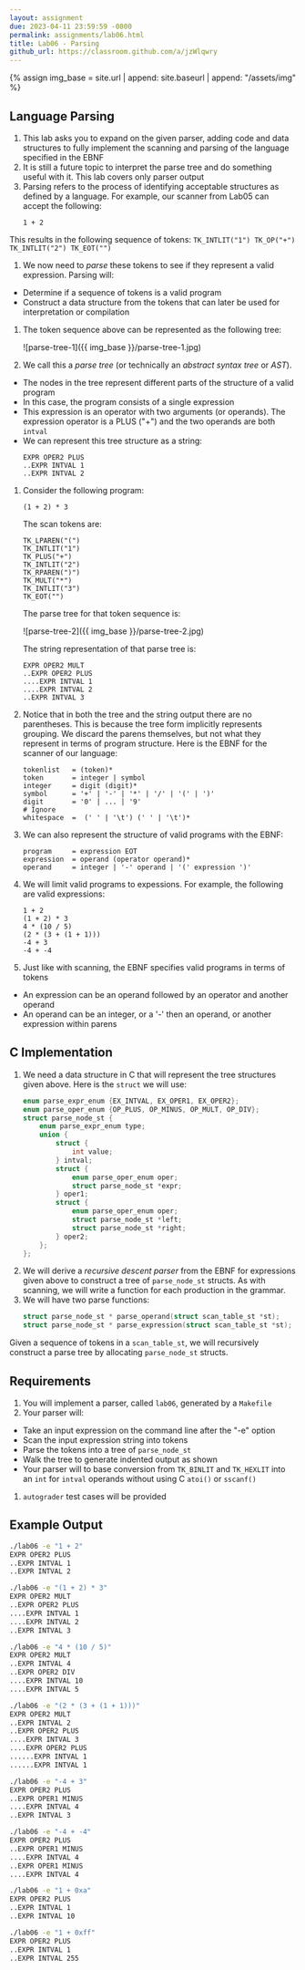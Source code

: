 ```yaml
---
layout: assignment
due: 2023-04-11 23:59:59 -0800
permalink: assignments/lab06.html
title: Lab06 - Parsing
github_url: https://classroom.github.com/a/jzWlqwry
---
```


{% assign img_base = site.url | append: site.baseurl | append: "/assets/img" %}

## Language Parsing

1. This lab asks you to expand on the given parser, adding code and data structures to fully implement the scanning and parsing of the language specified in the EBNF
1. It is still a future topic to interpret the parse tree and do something useful with it. This lab covers only parser output
1. Parsing refers to the process of identifying acceptable structures as defined by a language. For example, our scanner from Lab05 can accept the following:
    ```
    1 + 2
    ```
This results in the following sequence of tokens:
    ```
    TK_INTLIT("1")
    TK_OP("+")
    TK_INTLIT("2")
    TK_EOT("")
    ```
1. We now need to *parse* these tokens to see if they represent a valid expression. Parsing will: 
- Determine if a sequence of tokens is a valid program
- Construct a data structure from the tokens that can later be used for interpretation or compilation

1. The token sequence above can be represented as the following tree:

    ![parse-tree-1]({{ img_base }}/parse-tree-1.jpg)

1. We call this a *parse tree* (or technically an *abstract syntax tree* or *AST*). 
- The nodes in the tree represent different parts of the structure of a valid program
- In this case, the program consists of a single expression
- This expression is an operator with two arguments (or operands). The expression operator is a PLUS ("+") and the two operands are both `intval`
- We can represent this tree structure as a string:
    ```
    EXPR OPER2 PLUS
    ..EXPR INTVAL 1
    ..EXPR INTVAL 2
    ```
1. Consider the following program:
    ```
    (1 + 2) * 3
    ```
    The scan tokens are:
    ```
    TK_LPAREN("(")
    TK_INTLIT("1")
    TK_PLUS("+")
    TK_INTLIT("2")
    TK_RPAREN(")")
    TK_MULT("*")
    TK_INTLIT("3")
    TK_EOT("")
    ```
    The parse tree for that token sequence is:

    ![parse-tree-2]({{ img_base }}/parse-tree-2.jpg)

    The string representation of that parse tree is:
    ```
    EXPR OPER2 MULT
    ..EXPR OPER2 PLUS
    ....EXPR INTVAL 1
    ....EXPR INTVAL 2
    ..EXPR INTVAL 3
    ```

1. Notice that in both the tree and the string output there are no parentheses. This is because the tree form implicitly represents grouping. We discard the parens themselves, but not what they represent in terms of program structure.
Here is the EBNF for the scanner of our language:
    ```
    tokenlist   = (token)*
    token       = integer | symbol
    integer     = digit (digit)*
    symbol      = '+' | '-' | '*' | '/' | '(' | ')'
    digit       = '0' | ... | '9'
    # Ignore
    whitespace  =  (' ' | '\t') (' ' | '\t')*
    ```
1. We can also represent the structure of valid programs with the EBNF:
    ```
    program     = expression EOT
    expression  = operand (operator operand)*
    operand     = integer | '-' operand | '(' expression ')'
    ```
1. We will limit valid programs to expessions. For example, the following are valid expressions:
    ```
    1 + 2
    (1 + 2) * 3
    4 * (10 / 5)
    (2 * (3 + (1 + 1)))
    -4 + 3
    -4 + -4
    ```
1. Just like with scanning, the EBNF specifies valid programs in terms of tokens
- An expression can be an operand followed by an operator and another operand
- An operand can be an integer, or a '-' then an operand, or another expression within parens

## C Implementation

1. We need a data structure in C that will represent the tree structures given above. Here is the `struct` we will use:
    ```c
    enum parse_expr_enum {EX_INTVAL, EX_OPER1, EX_OPER2};
    enum parse_oper_enum {OP_PLUS, OP_MINUS, OP_MULT, OP_DIV};
    struct parse_node_st {    
        enum parse_expr_enum type;
        union {
            struct {
                int value;
            } intval;
            struct {
                enum parse_oper_enum oper;
                struct parse_node_st *expr;
            } oper1;
            struct {
                enum parse_oper_enum oper;
                struct parse_node_st *left;
                struct parse_node_st *right;
            } oper2;
        };
    };
    ```
1. We will derive a *recursive descent parser* from the EBNF for expressions given above to construct a tree of `parse_node_st` structs. As with scanning, we will write a function for each production in the grammar. 
1. We will have two parse functions:
    ```c
    struct parse_node_st * parse_operand(struct scan_table_st *st);
    struct parse_node_st * parse_expression(struct scan_table_st *st);
    ```
Given a sequence of tokens in a `scan_table_st`, we will recursively construct a parse tree by allocating `parse_node_st` structs.

## Requirements

1. You will implement a parser, called `lab06`, generated by a `Makefile`
1. Your parser will:
- Take an input expression on the command line after the "-e" option
- Scan the input expression string into tokens
- Parse the tokens into a tree of `parse_node_st`
- Walk the tree to generate indented output as shown
- Your parser will to base conversion from `TK_BINLIT` and `TK_HEXLIT` into an `int` for `intval` operands without using C `atoi()` or `sscanf()`
1. `autograder` test cases will be provided

## Example Output

```sh
./lab06 -e "1 + 2"
EXPR OPER2 PLUS
..EXPR INTVAL 1
..EXPR INTVAL 2

./lab06 -e "(1 + 2) * 3"
EXPR OPER2 MULT
..EXPR OPER2 PLUS
....EXPR INTVAL 1
....EXPR INTVAL 2
..EXPR INTVAL 3

./lab06 -e "4 * (10 / 5)"
EXPR OPER2 MULT
..EXPR INTVAL 4
..EXPR OPER2 DIV
....EXPR INTVAL 10
....EXPR INTVAL 5

./lab06 -e "(2 * (3 + (1 + 1)))"
EXPR OPER2 MULT
..EXPR INTVAL 2
..EXPR OPER2 PLUS
....EXPR INTVAL 3
....EXPR OPER2 PLUS
......EXPR INTVAL 1
......EXPR INTVAL 1

./lab06 -e "-4 + 3"
EXPR OPER2 PLUS
..EXPR OPER1 MINUS
....EXPR INTVAL 4
..EXPR INTVAL 3

./lab06 -e "-4 + -4"
EXPR OPER2 PLUS
..EXPR OPER1 MINUS
....EXPR INTVAL 4
..EXPR OPER1 MINUS
....EXPR INTVAL 4

./lab06 -e "1 + 0xa"
EXPR OPER2 PLUS
..EXPR INTVAL 1
..EXPR INTVAL 10

./lab06 -e "1 + 0xff"
EXPR OPER2 PLUS
..EXPR INTVAL 1
..EXPR INTVAL 255
```
